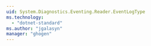 ```yaml
---
uid: System.Diagnostics.Eventing.Reader.EventLogType
ms.technology: 
  - "dotnet-standard"
ms.author: "jgalasyn"
manager: "ghogen"
---
```

